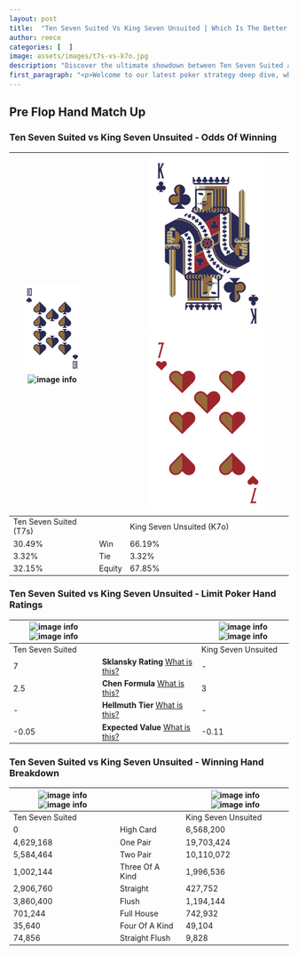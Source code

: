 ```yaml
---
layout: post
title:  "Ten Seven Suited Vs King Seven Unsuited | Which Is The Better Hand In Poker? A Complete Guide"
author: reece
categories: [  ]
image: assets/images/t7s-vs-k7o.jpg
description: "Discover the ultimate showdown between Ten Seven Suited and King Seven Unsuited in poker! Uncover the odds, strategies, and scenarios where one hand triumphs over the other. Get ready to up your poker game with this thrilling analysis."
first_paragraph: "<p>Welcome to our latest poker strategy deep dive, where we're pitting two distinct hands against each other in a high-stakes showdown: Ten Seven Suited vs King Seven Unsuited.</p><p>In the dynamic world of poker, every decision counts, and knowing which hand holds the upper hand is key to your success at the table.</p><p>In this article, we'll dissect these two hands, explore the scenarios where one dominates the other, and equip you with the knowledge to make strategic choices that can tip the odds in your favor.</p><p>Get ready to unravel the intriguing dynamics of these poker hands and elevate your game to new heights.</p>"
---
```




[comment]: # (sp0)

## Pre Flop Hand Match Up

<div class="table hand-ratings" markdown="1"> 



### Ten Seven Suited vs King Seven Unsuited - Odds Of Winning


    
| ![image info](assets/images/hand1/t.png) ![image info](assets/images/hand1/7s.png) |  | ![image info](assets/images/hand2/k.png) ![image info](assets/images/hand2/7o.png) |
| -------- | -------- | -------- |
| Ten Seven Suited (T7s) |  | King Seven Unsuited (K7o) |
| 30.49% | Win | 66.19% |
| 3.32% | Tie | 3.32% |
| 32.15% | Equity | 67.85% |




[comment]: # (sp1)



### Ten Seven Suited vs King Seven Unsuited - Limit Poker Hand Ratings


    
| ![image info](https://www.riverpairs.com/assets/images/hand1/t.png) ![image info](https://www.riverpairs.com/assets/images/hand1/7s.png) |  | ![image info](https://www.riverpairs.com/assets/images/hand2/k.png) ![image info](https://www.riverpairs.com/assets/images/hand2/7o.png) |
| -------- | -------- | -------- |
| Ten Seven Suited |  | King Seven Unsuited |
| 7 | **Sklansky Rating** [What is this?](/sklansky-rating-explained) | - |
| 2.5 | **Chen Formula** [What is this?](/chen-formula-explained) | 3 |
| - | **Hellmuth Tier** [What is this?](/Hellmuth-tier-explained) | - |
| -0.05 | **Expected Value** [What is this?](/expected-value-explained) | -0.11 |




[comment]: # (sp2)



### Ten Seven Suited vs King Seven Unsuited - Winning Hand Breakdown


    
| ![image info](https://www.riverpairs.com/assets/images/hand1/t.png) ![image info](https://www.riverpairs.com/assets/images/hand1/7s.png) |  | ![image info](https://www.riverpairs.com/assets/images/hand2/k.png) ![image info](https://www.riverpairs.com/assets/images/hand2/7o.png) |
| -------- | -------- | -------- |
| Ten Seven Suited |  | King Seven Unsuited |
| 0 | High Card | 6,568,200 |
| 4,629,168 | One Pair | 19,703,424 |
| 5,584,464 | Two Pair | 10,110,072 |
| 1,002,144 | Three Of A Kind | 1,996,536 |
| 2,906,760 | Straight | 427,752 |
| 3,860,400 | Flush | 1,194,144 |
| 701,244 | Full House | 742,932 |
| 35,640 | Four Of A Kind | 49,104 |
| 74,856 | Straight Flush | 9,828 |




[comment]: # (sp3)



</div>

[comment]: # (sp4)



[comment]: # (sp5)


